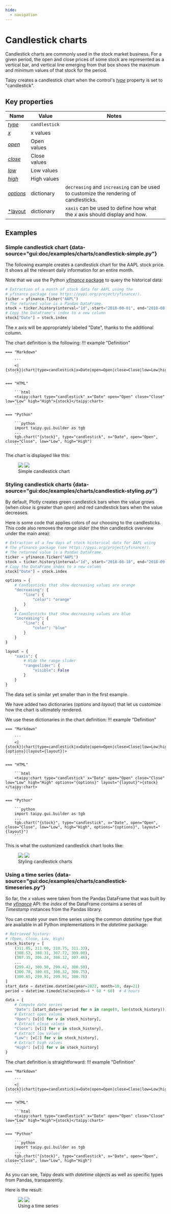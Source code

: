 ```yaml
---
hide:
  - navigation
---
```


# Candlestick charts

Candlestick charts are commonly used in the stock market business. For a given
period, the open and close prices of some stock are represented as a
vertical bar, and vertical line emerging from that box shows the maximum and minimum
values of that stock for the period.

Taipy creates a candlestick chart when the control's [*type*](../chart.md#p-type)
property is set to "candlestick".

## Key properties

| Name            | Value            | Notes   |
| --------------- | -------------------------- | ------------------ |
| [*type*](../chart.md#p-type)       | `candlestick`  |  |
| [*x*](../chart.md#p-x)             | x values       |  |
| [*open*](../chart.md#p-open)       | Open values    |  |
| [*close*](../chart.md#p-close)     | Close values   |  |
| [*low*](../chart.md#p-low)         | Low values     |  |
| [*high*](../chart.md#p-high)       | High values    |  |
| [*options*](../chart.md#p-options) | dictionary | `decreasing` and `increasing` can be used to customize the rendering of candlesticks.  |
| [*layout](../chart.md#p-layout)    | dictionary | `xaxis` can be used to define how what the *x* axis should display and how.  |

## Examples

### Simple candlestick chart {data-source="gui:doc/examples/charts/candlestick-simple.py"}

The following example creates a candlestick chart for the AAPL stock price. It shows all
the relevant daily information for an entire month.

Note that we use the Python [*yfinance* package](https://pypi.org/project/yfinance/)
to query the historical data:
```python
# Extraction of a month of stock data for AAPL using the
# yfinance package (see https://pypi.org/project/yfinance/).
ticker = yfinance.Ticker("AAPL")
# The returned value is a Pandas DataFrame.
stock = ticker.history(interval="1d", start="2018-08-01", end="2018-08-31")
# Copy the DataFrame's index to a new column
stock["Date"] = stock.index
```

The *x* axis will be appropriately labeled "Date", thanks to the additional
column.

The chart definition is the following:
!!! example "Definition"

    === "Markdown"

        ```
        <|{stock}|chart|type=candlestick|x=Date|open=Open|close=Close|low=Low|high=High|>
        ```

    === "HTML"

        ```html
        <taipy:chart type="candlestick" x="Date" open="Open" close="Close" low="Low" high="High">{stock}</taipy:chart>
        ```

    === "Python"

        ```python
        import taipy.gui.builder as tgb
        ...
        tgb.chart("{stock}", type="candlestick", x="Date", open="Open", close="Close", low="Low", high="High")
        ```

The chart is displayed like this:
<figure>
    <img src="../candlestick-simple-d.png" class="visible-dark" />
    <img src="../candlestick-simple-l.png" class="visible-light"/>
    <figcaption>Simple candlestick chart</figcaption>
</figure>

### Styling candlestick charts {data-source="gui:doc/examples/charts/candlestick-styling.py"}

By default, Plotly creates green candlestick bars when the value grows (when *close* is
greater than *open*) and red candlestick bars when the value decreases.<br/>

Here is some code that applies colors of our choosing to the candlesticks. This code
also removes the *range slider* (the thin candlestick overview under the main area):
```python
# Extraction of a few days of stock historical data for AAPL using
# the yfinance package (see https://pypi.org/project/yfinance/).
# The returned value is a Pandas DataFrame.
ticker = yfinance.Ticker("AAPL")
stock = ticker.history(interval="1d", start="2018-08-18", end="2018-09-10")
# Copy the DataFrame index to a new column
stock["Date"] = stock.index

options = {
    # Candlesticks that show decreasing values are orange
    "decreasing": {
        "line": {
            "color": "orange"
        }
    },
    # Candlesticks that show decreasing values are blue
    "increasing": {
        "line": {
            "color": "blue"
        }
    }
}

layout = {
    "xaxis": {
        # Hide the range slider
        "rangeslider": {
            "visible": False
        }
    }
}
```

The data set is similar yet smaller than in the first example.

We have added two dictionaries (*options* and *layout*) that let us
customize how the chart is ultimately rendered.

We use these dictionaries in the chart definition:
!!! example "Definition"

    === "Markdown"

        ```
        <|{stock}|chart|type=candlestick|x=Date|open=Open|close=Close|low=Low|high=High|options={options}|layout={layout}|>
        ```

    === "HTML"

        ```html
        <taipy:chart type="candlestick" x="Date" open="Open" close="Close" low="Low" high="High" options="{options}" layout="{layout}">{stock}</taipy:chart>
        ```

    === "Python"

        ```python
        import taipy.gui.builder as tgb
        ...
        tgb.chart("{stock}", type="candlestick", x="Date", open="Open", close="Close", low="Low", high="High", options="{options}", layout="{layout}")
        ```

This is what the customized candlestick chart looks like:
<figure>
    <img src="../candlestick-styling-d.png" class="visible-dark" />
    <img src="../candlestick-styling-l.png" class="visible-light"/>
    <figcaption>Styling candlestick charts</figcaption>
</figure>

### Using a time series {data-source="gui:doc/examples/charts/candlestick-timeseries.py"}

So far, the *x* values were taken from the Pandas DataFrame that was built by the
[*yfinance*](https://pypi.org/project/yfinance/) API: the *index* of the DataFrame
contains a series of *Timestamp* instances from the Pandas library.

You can create your own time series using the common *datetime* type that are
available in all Python implementations in the *datetime* package:
```python
# Retrieved history:
# (Open, Close, Low, High)
stock_history = [
    (311.05, 311.00, 310.75, 311.33),
    (308.53, 308.31, 307.72, 309.00),
    (307.35, 306.24, 306.12, 307.46),
    ...
    (299.42, 300.50, 299.42, 300.50),
    (300.70, 300.65, 300.32, 300.75),
    (300.65, 299.91, 299.91, 300.76)
]
start_date = datetime.datetime(year=2022, month=10, day=21)
period = datetime.timedelta(seconds=4 * 60 * 60)  # 4 hours

data = {
    # Compute date series
    "Date": [start_date+n*period for n in range(0, len(stock_history))],
    # Extract open values
    "Open": [v[0] for v in stock_history],
    # Extract close values
    "Close": [v[1] for v in stock_history],
    # Extract low values
    "Low": [v[2] for v in stock_history],
    # Extract high values
    "High": [v[3] for v in stock_history]
}
```

The chart definition is straightforward:
!!! example "Definition"

    === "Markdown"

        ```
        <|{stock}|chart|type=candlestick|x=Date|open=Open|close=Close|low=Low|high=High|>
        ```

    === "HTML"

        ```html
        <taipy:chart type="candlestick" x="Date" open="Open" close="Close" low="Low" high="High">{stock}</taipy:chart>
        ```

    === "Python"

        ```python
        import taipy.gui.builder as tgb
        ...
        tgb.chart("{stock}", type="candlestick", x="Date", open="Open", close="Close", low="Low", high="High")
        ```

As you can see, Taipy deals with *datetime* objects as well as specific
types from Pandas, transparently.

Here is the result:
<figure>
    <img src="../candlestick-timeseries-d.png" class="visible-dark" />
    <img src="../candlestick-timeseries-l.png" class="visible-light"/>
    <figcaption>Using a time series</figcaption>
</figure>
